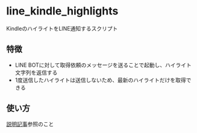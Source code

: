 # line_kindle_highlights
KindleのハイライトをLINE通知するスクリプト

## 特徴
- LINE BOTに対して取得依頼のメッセージを送ることで起動し、ハイライト文字列を返信する
- 1度送信したハイライトは送信しないため、最新のハイライトだけを取得できる

## 使い方
[説明記事](http://shidetake.com/misc/line_highlights_1/)参照のこと
